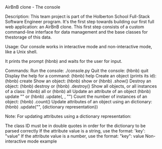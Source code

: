 AirBnB clone - The console

Description:
	This team project is part of the Holberton School Full-Stack Software Engineer program. It's the first step towards building our first full web application: an AirBnB clone. This first step consists of a custom command-line interface for data management and the base classes for thestorage of this data.

Usage:
	Our console works in interactive mode and non-interactive mode, like a Unix shell.

It prints the prompt (hbnb) and waits for the user for input.

Commands:
Run the console:	./console.py
Quit the console:	(hbnb) quit
Display the help for a command:	(hbnb) help <command>
Create an object (prints its id):	(hbnb) create <class>
Show an object:	(hbnb) show <class> <id> or (hbnb) <class>.show(<id>)
Destroy an object:	(hbnb) destroy <class> <id> or (hbnb) <class>.destroy(<id>)
Show all objects, or all instances of a class:	(hbnb) all or (hbnb) all <class>
Update an attribute of an object	(hbnb) update <class> <id> <attribute name> "<attribute value>" or (hbnb) <class>.update(<id>, <attribute name>, "<attribute value>")
Count the number of instances of an object:	(hbnb) <class>.count()
Update attributes of an object using an dictionary:	(hbnb) <class>.update("<id>", {dictionary representation})

Note: For updating attributes using a dictionary representation:

The class ID must be in double quotes in order for the dictionary to be parsed correctly
If the attribute value is a string, use the format: 'key': "value"
If the attribute value is a number, use the format: "key": value
Non-interactive mode example
